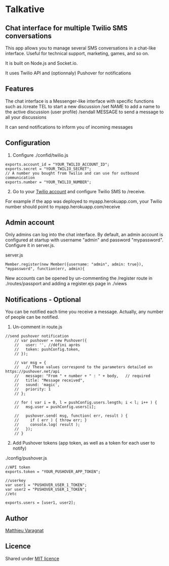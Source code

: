 # Talkative
## Chat interface for multiple Twilio SMS conversations

This app allows you to manage several SMS conversations in a chat-like interface. Useful for technical support, marketing, games, and so on.

It is built on Node.js and Socket.io.

It uses Twilio API and (optionnaly) Pushover for notifications

## Features

The chat interface is a Messenger-like interface with specific functions such as
/create TEL to start a new discussion
/set NAME to add a name to the active discussion (user profile)
/sendall MESSAGE to send a message to all your discussions

It can send notifications to inform you of incoming messages

## Configuration

1. Configure ./confid/twilio.js
```
exports.account_id = "YOUR_TWILIO_ACCOUNT_ID";
exports.secret = "YOUR_TWILIO_SECRET";
// A number you bought from Twilio and can use for outbound communication
exports.number = "YOUR_TWILIO_NUMBER";
```
2. Go to your [Twilio account](https://www.twilio.com/user/account/messaging/phone-numbers) and configure Twilio SMS to /receive.

For example if the app was deployed to myapp.herokuapp.com, your Twilio number should point to myapp.herokuapp.com/receive

## Admin account

Only admins can log into the chat interface. By default, an admin account is configured at startup with username "admin" and password "mypassword". Configure it in server.js.

server.js
```
Member.register(new Member({username: "admin", admin: true}), "mypassword", function(err, admin){
```

New accounts can be opened by un-commenting the /register route in ./routes/passport and adding a register.ejs page in ./views

## Notifications - Optional
You can be notified each time you receive a message. Actually, any number of people can be notified.

1. Un-comment in route.js
```
//send pushover notification
    // var pushover = new Pushover({
    //   user: '', //défini après
    //   token: pushConfig.token,
    // });

    // var msg = {
    //   // These values correspond to the parameters detailed on https://pushover.net/api
    //   message: "From " + number + " : " + body,   // required
    //   title: "Message received",
    //   sound: 'magic',
    //   priority: 1
    // };

    // for ( var i = 0, l = pushConfig.users.length; i < l; i++ ) {
    //   msg.user = pushConfig.users[i];

    //   pushover.send( msg, function( err, result ) {
    //     if ( err ) { throw err; }
    //     console.log( result );
    //   });
    // }
```

2. Add Pushover tokens (app token, as well as a token for each user to notify)

./config/pushover.js
```
//API token
exports.token = "YOUR_PUSHOVER_APP_TOKEN";

//userkey
var user1 = "PUSHOVER_USER_1_TOKEN";
var user2 = "PUSHOVER_USER_1_TOKEN";
//etc

exports.users = [user1, user2];
```

## Author
[Matthieu Varagnat](https://fr.linkedin.com/in/matthieuvaragnat)

## Licence
Shared under [MIT licence](http://choosealicense.com/licenses/mit/)
